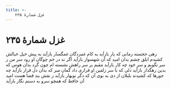 ```yaml
---
title: >-
    غزل شمارهٔ ۲۳۵
---
```

# غزل شمارهٔ ۲۳۵

زهی خجسته زمانی که یار بازآید
به کام غمزدگان غمگسار بازآید
به پیش خیل خیالش کشیدم ابلق چشم
بدان امید که آن شهسوار بازآید
اگر نه در خم چوگان او رود سر من
ز سر نگویم و سر خود چه کار بازآید
مقیم بر سر راهش نشسته ام چون گرد
بدان هوس که بدین رهگذار بازآید
دلی که با سر زلفین او قراری داد
گمان مبر که بدان دل قرار بازآید
چه جورها که کشیدند بلبلان از دی
به بوی آن که دگر نوبهار بازآید
ز نقش بند قضا هست امید آن حافظ
که همچو سرو به دستم نگار بازآید
